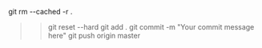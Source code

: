 git rm --cached -r .
>> git reset --hard
>> git add .
git commit -m "Your commit message here"
>> git push origin master